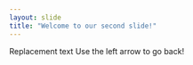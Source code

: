 ```yaml
---
layout: slide
title: "Welcome to our second slide!"
---
```

Replacement text
Use the left arrow to go back!